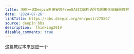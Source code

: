 ```yaml
---
title: 值得一试Deepin系统安装FreeBASIC编程语言及图形化编辑器教程
date: '2024-07-26'
linkTitle: https://bbs.deepin.org/en/post/275567
source: deepin_bbs
description:  thinking2019 
disable_comments: true
---
```

这篇教程本来是应一个
